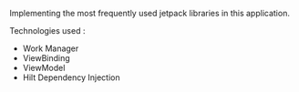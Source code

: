 Implementing the most frequently used jetpack libraries in this application.

Technologies used :

- Work Manager
- ViewBinding
- ViewModel
- Hilt Dependency Injection